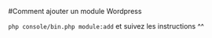 #Comment ajouter un module Wordpress

`php console/bin.php module:add`
et suivez les instructions ^^
